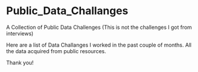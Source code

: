 # Public_Data_Challanges

A Collection of Public Data Challenges (This is not the challenges I got from interviews) 

Here are a list of Data Challanges I worked in the past couple of months. 
All the data acquired from public resources. 

Thank you! 
